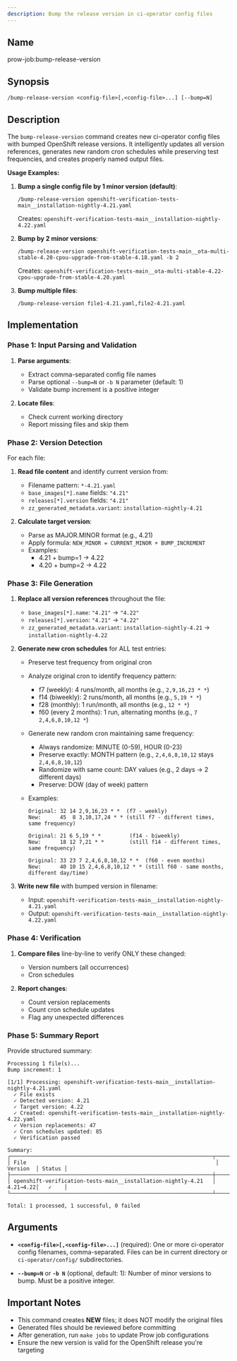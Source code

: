 ```yaml
---
description: Bump the release version in ci-operator config files
---
```


## Name
prow-job:bump-release-version

## Synopsis
```
/bump-release-version <config-file>[,<config-file>...] [--bump=N]
```

## Description

The `bump-release-version` command creates new ci-operator config files with bumped OpenShift release versions. It intelligently updates all version references, generates new random cron schedules while preserving test frequencies, and creates properly named output files.

**Usage Examples:**

1. **Bump a single config file by 1 minor version (default)**:
   ```
   /bump-release-version openshift-verification-tests-main__installation-nightly-4.21.yaml
   ```
   Creates: `openshift-verification-tests-main__installation-nightly-4.22.yaml`

2. **Bump by 2 minor versions**:
   ```
   /bump-release-version openshift-verification-tests-main__ota-multi-stable-4.20-cpou-upgrade-from-stable-4.18.yaml -b 2
   ```
   Creates: `openshift-verification-tests-main__ota-multi-stable-4.22-cpou-upgrade-from-stable-4.20.yaml`

3. **Bump multiple files**:
   ```
   /bump-release-version file1-4.21.yaml,file2-4.21.yaml
   ```

## Implementation

### Phase 1: Input Parsing and Validation

1. **Parse arguments**:
   - Extract comma-separated config file names
   - Parse optional `--bump=N` or `-b N` parameter (default: 1)
   - Validate bump increment is a positive integer

2. **Locate files**:
   - Check current working directory
   - Report missing files and skip them

### Phase 2: Version Detection

For each file:

1. **Read file content** and identify current version from:
   - Filename pattern: `*-4.21.yaml`
   - `base_images[*].name` fields: `"4.21"`
   - `releases[*].version` fields: `"4.21"`
   - `zz_generated_metadata.variant`: `installation-nightly-4.21`

2. **Calculate target version**:
   - Parse as MAJOR.MINOR format (e.g., 4.21)
   - Apply formula: `NEW_MINOR = CURRENT_MINOR + BUMP_INCREMENT`
   - Examples:
     - 4.21 + bump=1 → 4.22
     - 4.20 + bump=2 → 4.22

### Phase 3: File Generation

1. **Replace all version references** throughout the file:
   - `base_images[*].name`: `"4.21"` → `"4.22"`
   - `releases[*].version`: `"4.21"` → `"4.22"`
   - `zz_generated_metadata.variant`: `installation-nightly-4.21` → `installation-nightly-4.22`

2. **Generate new cron schedules** for ALL test entries:
   - Preserve test frequency from original cron
   - Analyze original cron to identify frequency pattern:
     - f7 (weekly): 4 runs/month, all months (e.g., `2,9,16,23 * *`)
     - f14 (biweekly): 2 runs/month, all months (e.g., `5,19 * *`)
     - f28 (monthly): 1 run/month, all months (e.g., `12 * *`)
     - f60 (every 2 months): 1 run, alternating months (e.g., `7 2,4,6,8,10,12 *`)

   - Generate new random cron maintaining same frequency:
     - Always randomize: MINUTE (0-59), HOUR (0-23)
     - Preserve exactly: MONTH pattern (e.g., `2,4,6,8,10,12` stays `2,4,6,8,10,12`)
     - Randomize with same count: DAY values (e.g., 2 days → 2 different days)
     - Preserve: DOW (day of week) pattern

   - Examples:
     ```
     Original: 32 14 2,9,16,23 * *  (f7 - weekly)
     New:      45  8 3,10,17,24 * * (still f7 - different times, same frequency)

     Original: 21 6 5,19 * *         (f14 - biweekly)
     New:      18 12 7,21 * *        (still f14 - different times, same frequency)

     Original: 33 23 7 2,4,6,8,10,12 * *  (f60 - even months)
     New:      40 10 15 2,4,6,8,10,12 * * (still f60 - same months, different day/time)
     ```

3. **Write new file** with bumped version in filename:
   - Input:  `openshift-verification-tests-main__installation-nightly-4.21.yaml`
   - Output: `openshift-verification-tests-main__installation-nightly-4.22.yaml`

### Phase 4: Verification

1. **Compare files** line-by-line to verify ONLY these changed:
   - Version numbers (all occurrences)
   - Cron schedules

2. **Report changes**:
   - Count version replacements
   - Count cron schedule updates
   - Flag any unexpected differences

### Phase 5: Summary Report

Provide structured summary:

```
Processing 1 file(s)...
Bump increment: 1

[1/1] Processing: openshift-verification-tests-main__installation-nightly-4.21.yaml
  ✓ File exists
  ✓ Detected version: 4.21
  ✓ Target version: 4.22 
  ✓ Created: openshift-verification-tests-main__installation-nightly-4.22.yaml
  ✓ Version replacements: 47
  ✓ Cron schedules updated: 85
  ✓ Verification passed

Summary:
┌────────────────────────────────────────────────────────────────┬──────────┬────────┐
│ File                                                            │ Version  │ Status │
├────────────────────────────────────────────────────────────────┼──────────┼────────┤
│ openshift-verification-tests-main__installation-nightly-4.21   │ 4.21→4.22│   ✓    │
└────────────────────────────────────────────────────────────────┴──────────┴────────┘

Total: 1 processed, 1 successful, 0 failed
```

## Arguments

- **`<config-file>[,<config-file>...]`** (required): One or more ci-operator config filenames, comma-separated. Files can be in current directory or `ci-operator/config/` subdirectories.

- **`--bump=N`** or **`-b N`** (optional, default: 1): Number of minor versions to bump. Must be a positive integer.

## Important Notes

- This command creates **NEW** files; it does NOT modify the original files
- Generated files should be reviewed before committing
- After generation, run `make jobs` to update Prow job configurations
- Ensure the new version is valid for the OpenShift release you're targeting

